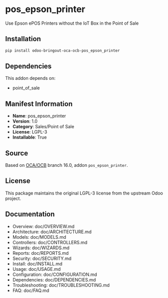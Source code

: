# pos_epson_printer



Use Epson ePOS Printers without the IoT Box in the Point of Sale


## Installation

```bash
pip install odoo-bringout-oca-ocb-pos_epson_printer
```

## Dependencies

This addon depends on:
- point_of_sale

## Manifest Information

- **Name**: pos_epson_printer
- **Version**: 1.0
- **Category**: Sales/Point of Sale
- **License**: LGPL-3
- **Installable**: True

## Source

Based on [OCA/OCB](https://github.com/OCA/OCB) branch 16.0, addon `pos_epson_printer`.

## License

This package maintains the original LGPL-3 license from the upstream Odoo project.

## Documentation

- Overview: doc/OVERVIEW.md
- Architecture: doc/ARCHITECTURE.md
- Models: doc/MODELS.md
- Controllers: doc/CONTROLLERS.md
- Wizards: doc/WIZARDS.md
- Reports: doc/REPORTS.md
- Security: doc/SECURITY.md
- Install: doc/INSTALL.md
- Usage: doc/USAGE.md
- Configuration: doc/CONFIGURATION.md
- Dependencies: doc/DEPENDENCIES.md
- Troubleshooting: doc/TROUBLESHOOTING.md
- FAQ: doc/FAQ.md
